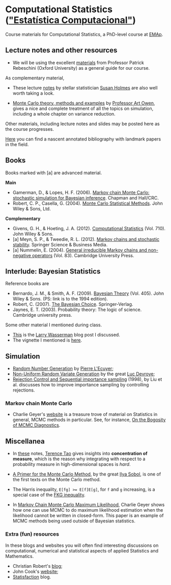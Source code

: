 # Computational Statistics (["Estatística Computacional"](https://emap.fgv.br/disciplina/doutorado/estatistica-computacional))

Course materials for Computational Statistics, a PhD-level course at [EMAp](http://emap.fgv.br/).

## Lecture notes and other resources

- We will be using the excellent [materials](http://www.stats.ox.ac.uk/~rebeschi/teaching/AdvSim/18/index.html) from Professor Patrick Rebeschini (Oxford University) as a general guide for our course. 

As complementary material,

- These lecture [notes](https://statweb.stanford.edu/~susan/courses/s227/)  by stellar statistician [Susan Holmes](https://statweb.stanford.edu/~susan/) are also well worth taking a look.

- [Monte Carlo theory, methods and examples](https://statweb.stanford.edu/~owen/mc/) by [Professor Art Owen](https://statweb.stanford.edu/~owen/), gives a nice and complete treatment of all the topics on simulation, including a whole chapter on variance reduction. 

Other materials, including lecture notes and slides may be posted here as the course progresses. 

[Here](https://github.com/maxbiostat/Computational_Statistics/blob/master/annotated_bibliography.md) you can find a nascent annotated bibliography with landmark papers in the field. 

## Books

Books marked with [a] are advanced material.

**Main**
- Gamerman, D., & Lopes, H. F. (2006). [Markov chain Monte Carlo: stochastic simulation for Bayesian inference](http://www.dme.ufrj.br/mcmc/). Chapman and Hall/CRC.
- Robert, C. P., Casella, G. (2004). [Monte Carlo Statistical Methods](https://www.researchgate.net/profile/Christian_Robert2/publication/2681158_Monte_Carlo_Statistical_Methods/links/00b49535ccaf6ccc8f000000/Monte-Carlo-Statistical-Methods.pdf). John Wiley & Sons, Ltd.

**Complementary**
- Givens, G. H., & Hoeting, J. A. (2012). [Computational Statistics](https://www.stat.colostate.edu/computationalstatistics/) (Vol. 710). John Wiley & Sons.
- [a] Meyn, S. P., & Tweedie, R. L. (2012). [Markov chains and stochastic stability](https://www.springer.com/gp/book/9781447132691). Springer Science & Business Media.
- [a] Nummelin, E. (2004). [General irreducible Markov chains and non-negative operators](https://www.cambridge.org/core/books/general-irreducible-markov-chains-and-nonnegative-operators/0557D49C011AA90B761FC854D5C14983) (Vol. 83). Cambridge University Press.



## Interlude: Bayesian Statistics

Reference books are 

- Bernardo, J. M., & Smith, A. F. (2009). [Bayesian Theory](https://statisticalsupportandresearch.files.wordpress.com/2019/03/josc3a9-m.-bernardo-adrian-f.-m.-smith-bayesian-theory-wiley-1994.pdf)  (Vol. 405). John Wiley & Sons. (PS: link is to the 1994 edition).
- Robert, C. (2007). [The Bayesian Choice](https://errorstatistics.files.wordpress.com/2016/03/robert-20071.pdf). Springer-Verlag.
- Jaynes, E. T. (2003). Probability theory: The logic of science. Cambridge university press.

Some other material I mentioned during class.

- [This](https://normaldeviate.wordpress.com/2012/11/17/what-is-bayesianfrequentist-inference/) is the [Larry Wasserman](http://www.stat.cmu.edu/~larry/) blog post I discussed. 
- The vignette I mentioned is [here](https://cran.r-project.org/web/packages/LaplacesDemon/vignettes/BayesianInference.pdf).


## Simulation

- [Random Number Generation](https://www.iro.umontreal.ca/~lecuyer/myftp/papers/handstat.pdf) by [Pierre L'Ecuyer](http://www-labs.iro.umontreal.ca/~lecuyer/);
- [Non-Uniform Random Variate Generation](http://www.nrbook.com/devroye/) by the great [Luc Devroye](http://luc.devroye.org/);
- [Rejection Control and Sequential importance sampling](http://stat.rutgers.edu/home/rongchen/publications/98JASA_rejection-control.pdf) (1998), by Liu et al. discusses how to improve importance sampling by controlling rejections.

### Markov chain Monte Carlo

- Charlie Geyer's [website](http://users.stat.umn.edu/~geyer/) is a treasure trove of material on Statistics in general, MCMC methods in particular. 
See, for instance, [On the Bogosity of MCMC Diagnostics](http://users.stat.umn.edu/~geyer/mcmc/diag.html). 


## Miscellanea

- In [these](https://terrytao.wordpress.com/2010/01/03/254a-notes-1-concentration-of-measure/) notes, [Terence Tao](https://en.wikipedia.org/wiki/Terence_Tao) gives insights into **concentration of measure**, which is the reason why integrating with respect to a probability measure in high-dimensional spaces is _hard_. 

- [A Primer for the Monte Carlo Method](https://archive.org/details/APrimerForTheMonteCarloMethod), by the great [Ilya Sobol](https://en.wikipedia.org/wiki/Ilya_M._Sobol), is one of the first texts on the Monte Carlo method.

- The Harris inequality, `E[fg] >= E[f]E[g]`, for `f` and `g` increasing, is a special case of the [FKG inequality](https://en.wikipedia.org/wiki/FKG_inequality). 

- In [Markov Chain Monte Carlo Maximum Likelihood](https://www.stat.umn.edu/geyer/f05/8931/c.pdf), Charlie Geyer shows how one can use MCMC to do maximum likelihood estimation when the likelihood cannot be written in closed-form.
This paper is an example of MCMC methods being used outside of Bayesian statistics.

### Extra (fun) resources

In these blogs and websites you will often find interesting discussions on computational, numerical and statistical aspects of applied Statistics and Mathematics.

- Christian Robert's [blog](https://xianblog.wordpress.com/);
- John Cook's [website](https://www.johndcook.com/blog/);
- [Statisfaction](https://statisfaction.wordpress.com/) blog.
